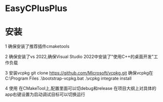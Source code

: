 # EasyCPlusPlus

# 安装
1 确保安装了推荐插件cmaketools

2 确保安装了vs 2022,确保Visual Studio 2022中安装了"使用C++的桌面开发"工作负载

3 安装vcpkg
git clone https://github.com/Microsoft/vcpkg.git
确保vcpkg在 C:\Program Files
.\bootstrap-vcpkg.bat
.\vcpkg integrate install

4 使用
在CMakeTool上,配置里面可以切debug和release
在项目大纲上对具体的app右键设置为启动调试目标可以切换运行
